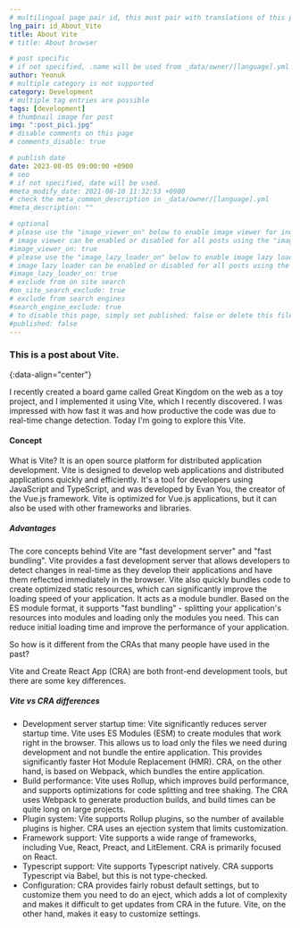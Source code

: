 ```yaml
---
# multilingual page pair id, this must pair with translations of this page. (This name must be unique)
lng_pair: id_About_Vite
title: About Vite
# title: About browser

# post specific
# if not specified, .name will be used from _data/owner/[language].yml
author: Yeonuk
# multiple category is not supported
category: Development
# multiple tag entries are possible
tags: [development]
# thumbnail image for post
img: ":post_pic1.jpg"
# disable comments on this page
# comments_disable: true

# publish date
date: 2023-08-05 09:00:00 +0900
# seo
# if not specified, date will be used.
#meta_modify_date: 2021-08-10 11:32:53 +0900
# check the meta_common_description in _data/owner/[language].yml
#meta_description: ""

# optional
# please use the "image_viewer_on" below to enable image viewer for individual pages or posts (_posts/ or [language]/_posts folders).
# image viewer can be enabled or disabled for all posts using the "image_viewer_posts: true" setting in _data/conf/main.yml.
#image_viewer_on: true
# please use the "image_lazy_loader_on" below to enable image lazy loader for individual pages or posts (_posts/ or [language]/_posts folders).
# image lazy loader can be enabled or disabled for all posts using the "image_lazy_loader_posts: true" setting in _data/conf/main.yml.
#image_lazy_loader_on: true
# exclude from on site search
#on_site_search_exclude: true
# exclude from search engines
#search_engine_exclude: true
# to disable this page, simply set published: false or delete this file
#published: false
---
```


<!-- outline-start -->

### This is a post about Vite.

{:data-align="center"}

<!-- outline-end -->

I recently created a board game called Great Kingdom on the web as a toy project, and I implemented it using Vite, which I recently discovered.
I was impressed with how fast it was and how productive the code was due to real-time change detection. Today I'm going to explore this Vite.

#### Concept

What is Vite? It is an open source platform for distributed application development. Vite is designed to develop web applications and distributed applications quickly and efficiently.
It's a tool for developers using JavaScript and TypeScript, and was developed by Evan You, the creator of the Vue.js framework. Vite is optimized for Vue.js applications, but it can also be used with other frameworks and libraries.

##### Advantages

The core concepts behind Vite are "fast development server" and "fast bundling". Vite provides a fast development server that allows developers to detect changes in real-time as they develop their applications and have them reflected immediately in the browser. Vite also quickly bundles code to create optimized static resources, which can significantly improve the loading speed of your application.
It acts as a module bundler. Based on the ES module format, it supports "fast bundling" - splitting your application's resources into modules and loading only the modules you need. This can reduce initial loading time and improve the performance of your application.

So how is it different from the CRAs that many people have used in the past?

Vite and Create React App (CRA) are both front-end development tools, but there are some key differences.

##### Vite vs CRA differences

- Development server startup time: Vite significantly reduces server startup time. Vite uses ES Modules (ESM) to create modules that work right in the browser. This allows us to load only the files we need during development and not bundle the entire application. This provides significantly faster Hot Module Replacement (HMR). CRA, on the other hand, is based on Webpack, which bundles the entire application.
- Build performance: Vite uses Rollup, which improves build performance, and supports optimizations for code splitting and tree shaking. The CRA uses Webpack to generate production builds, and build times can be quite long on large projects.
- Plugin system: Vite supports Rollup plugins, so the number of available plugins is higher. CRA uses an ejection system that limits customization.
- Framework support: Vite supports a wide range of frameworks, including Vue, React, Preact, and LitElement. CRA is primarily focused on React.
- Typescript support: Vite supports Typescript natively. CRA supports Typescript via Babel, but this is not type-checked.
- Configuration: CRA provides fairly robust default settings, but to customize them you need to do an eject, which adds a lot of complexity and makes it difficult to get updates from CRA in the future. Vite, on the other hand, makes it easy to customize settings.
